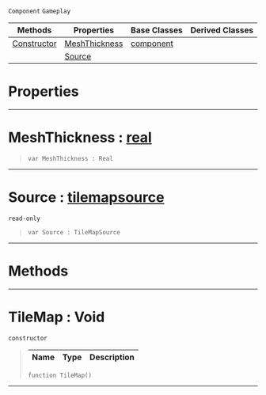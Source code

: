  `Component` `Gameplay`



|Methods|Properties|Base Classes|Derived Classes|
|---|---|---|---|
|[ Constructor](https://plasmaengine.github.io/PlasmaDocs/Plasma1/C++/code_reference/class_reference/tilemap.markdown#tilemap-void)|[ MeshThickness](https://plasmaengine.github.io/PlasmaDocs/Plasma1/C++/code_reference/class_reference/tilemap.markdown#meshthickness-plasma-engin)|[component](https://plasmaengine.github.io/PlasmaDocs/Plasma1/C++/code_reference/class_reference/component.markdown)| |
| |[ Source](https://plasmaengine.github.io/PlasmaDocs/Plasma1/C++/code_reference/class_reference/tilemap.markdown#source-plasma-engine-docum)| | |


 #  Properties


---  
 #  MeshThickness : [real](https://plasmaengine.github.io/PlasmaDocs/Plasma1/C++/code_reference/lightning_base_types/real.markdown)

> 
> ``` lang=cpp, name=Lightning
> var MeshThickness : Real


---  
 #  Source : [tilemapsource](https://plasmaengine.github.io/PlasmaDocs/Plasma1/C++/code_reference/class_reference/tilemapsource.markdown)

 `read-only`

> 
> ``` lang=cpp, name=Lightning
> var Source : TileMapSource


---  
 #  Methods


---  
 #  TileMap : Void

 `constructor`

> 
> |Name|Type|Description|
> |---|---|---|
> ``` lang=cpp, name=Lightning
> function TileMap()
> ``` 


---  
 

 